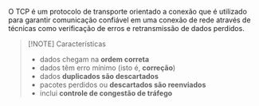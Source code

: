 O TCP é um protocolo de transporte orientado a conexão que é utilizado para garantir comunicação confiável em uma conexão de rede através de técnicas como verificação de erros e retransmissão de dados perdidos.

>[!NOTE] Características
>- dados chegam na **ordem correta**
>- dados têm erro mínimo (isto é, **correção**)
>- dados **duplicados são descartados**
>- pacotes perdidos ou **descartados são reenviados**
>- inclui **controle de congestão de tráfego**

